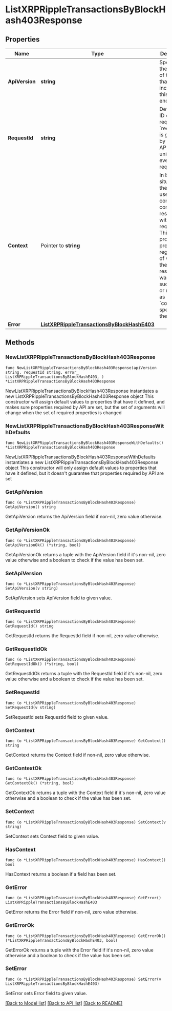 # ListXRPRippleTransactionsByBlockHash403Response

## Properties

Name | Type | Description | Notes
------------ | ------------- | ------------- | -------------
**ApiVersion** | **string** | Specifies the version of the API that incorporates this endpoint. | 
**RequestId** | **string** | Defines the ID of the request. The &#x60;requestId&#x60; is generated by Crypto APIs and it&#39;s unique for every request. | 
**Context** | Pointer to **string** | In batch situations the user can use the context to correlate responses with requests. This property is present regardless of whether the response was successful or returned as an error. &#x60;context&#x60; is specified by the user. | [optional] 
**Error** | [**ListXRPRippleTransactionsByBlockHashE403**](ListXRPRippleTransactionsByBlockHashE403.md) |  | 

## Methods

### NewListXRPRippleTransactionsByBlockHash403Response

`func NewListXRPRippleTransactionsByBlockHash403Response(apiVersion string, requestId string, error_ ListXRPRippleTransactionsByBlockHashE403, ) *ListXRPRippleTransactionsByBlockHash403Response`

NewListXRPRippleTransactionsByBlockHash403Response instantiates a new ListXRPRippleTransactionsByBlockHash403Response object
This constructor will assign default values to properties that have it defined,
and makes sure properties required by API are set, but the set of arguments
will change when the set of required properties is changed

### NewListXRPRippleTransactionsByBlockHash403ResponseWithDefaults

`func NewListXRPRippleTransactionsByBlockHash403ResponseWithDefaults() *ListXRPRippleTransactionsByBlockHash403Response`

NewListXRPRippleTransactionsByBlockHash403ResponseWithDefaults instantiates a new ListXRPRippleTransactionsByBlockHash403Response object
This constructor will only assign default values to properties that have it defined,
but it doesn't guarantee that properties required by API are set

### GetApiVersion

`func (o *ListXRPRippleTransactionsByBlockHash403Response) GetApiVersion() string`

GetApiVersion returns the ApiVersion field if non-nil, zero value otherwise.

### GetApiVersionOk

`func (o *ListXRPRippleTransactionsByBlockHash403Response) GetApiVersionOk() (*string, bool)`

GetApiVersionOk returns a tuple with the ApiVersion field if it's non-nil, zero value otherwise
and a boolean to check if the value has been set.

### SetApiVersion

`func (o *ListXRPRippleTransactionsByBlockHash403Response) SetApiVersion(v string)`

SetApiVersion sets ApiVersion field to given value.


### GetRequestId

`func (o *ListXRPRippleTransactionsByBlockHash403Response) GetRequestId() string`

GetRequestId returns the RequestId field if non-nil, zero value otherwise.

### GetRequestIdOk

`func (o *ListXRPRippleTransactionsByBlockHash403Response) GetRequestIdOk() (*string, bool)`

GetRequestIdOk returns a tuple with the RequestId field if it's non-nil, zero value otherwise
and a boolean to check if the value has been set.

### SetRequestId

`func (o *ListXRPRippleTransactionsByBlockHash403Response) SetRequestId(v string)`

SetRequestId sets RequestId field to given value.


### GetContext

`func (o *ListXRPRippleTransactionsByBlockHash403Response) GetContext() string`

GetContext returns the Context field if non-nil, zero value otherwise.

### GetContextOk

`func (o *ListXRPRippleTransactionsByBlockHash403Response) GetContextOk() (*string, bool)`

GetContextOk returns a tuple with the Context field if it's non-nil, zero value otherwise
and a boolean to check if the value has been set.

### SetContext

`func (o *ListXRPRippleTransactionsByBlockHash403Response) SetContext(v string)`

SetContext sets Context field to given value.

### HasContext

`func (o *ListXRPRippleTransactionsByBlockHash403Response) HasContext() bool`

HasContext returns a boolean if a field has been set.

### GetError

`func (o *ListXRPRippleTransactionsByBlockHash403Response) GetError() ListXRPRippleTransactionsByBlockHashE403`

GetError returns the Error field if non-nil, zero value otherwise.

### GetErrorOk

`func (o *ListXRPRippleTransactionsByBlockHash403Response) GetErrorOk() (*ListXRPRippleTransactionsByBlockHashE403, bool)`

GetErrorOk returns a tuple with the Error field if it's non-nil, zero value otherwise
and a boolean to check if the value has been set.

### SetError

`func (o *ListXRPRippleTransactionsByBlockHash403Response) SetError(v ListXRPRippleTransactionsByBlockHashE403)`

SetError sets Error field to given value.



[[Back to Model list]](../README.md#documentation-for-models) [[Back to API list]](../README.md#documentation-for-api-endpoints) [[Back to README]](../README.md)


